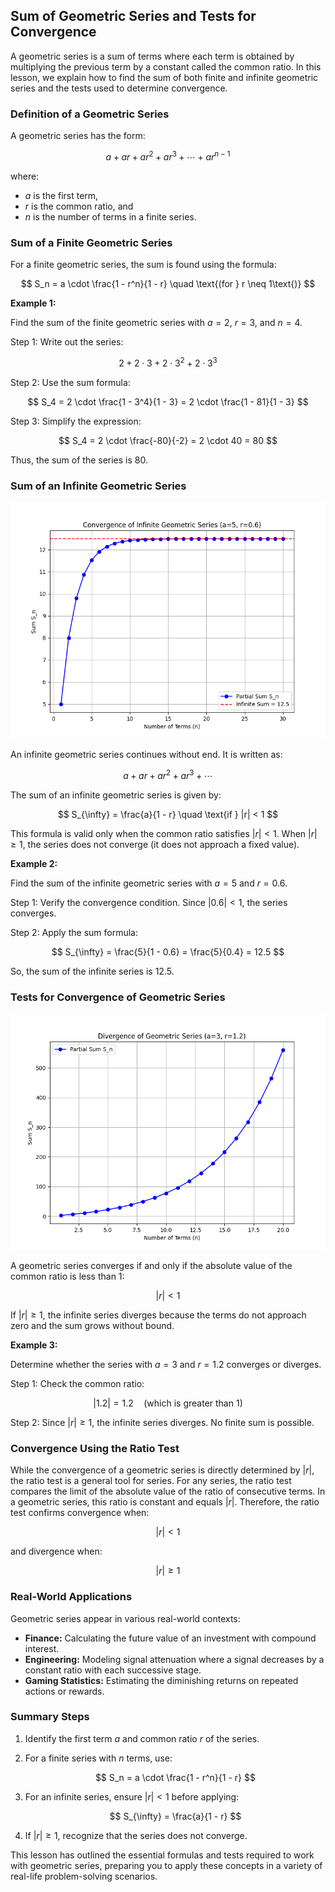 ## Sum of Geometric Series and Tests for Convergence

A geometric series is a sum of terms where each term is obtained by multiplying the previous term by a constant called the common ratio. In this lesson, we explain how to find the sum of both finite and infinite geometric series and the tests used to determine convergence.

### Definition of a Geometric Series

A geometric series has the form:

$$
a + ar + ar^2 + ar^3 + \cdots + ar^{n-1}
$$

where:

- $a$ is the first term,
- $r$ is the common ratio, and
- $n$ is the number of terms in a finite series.

### Sum of a Finite Geometric Series

For a finite geometric series, the sum is found using the formula:

$$
S_n = a \cdot \frac{1 - r^n}{1 - r} \quad \text{(for } r \neq 1\text{)}
$$

**Example 1:**

Find the sum of the finite geometric series with $a = 2$, $r = 3$, and $n = 4$.

Step 1: Write out the series:

$$
2 + 2 \cdot 3 + 2 \cdot 3^2 + 2 \cdot 3^3
$$

Step 2: Use the sum formula:

$$
S_4 = 2 \cdot \frac{1 - 3^4}{1 - 3} = 2 \cdot \frac{1 - 81}{1 - 3}
$$

Step 3: Simplify the expression:

$$
S_4 = 2 \cdot \frac{-80}{-2} = 2 \cdot 40 = 80
$$

Thus, the sum of the series is $80$.

### Sum of an Infinite Geometric Series


![This plot shows the convergence of an infinite geometric series with a=5 and r=0.6 by comparing partial sums to the limiting sum.](images/plot_1_10-03-lesson-sum-of-geometric-series-and-tests-for-convergence.md.png)



An infinite geometric series continues without end. It is written as:

$$
a + ar + ar^2 + ar^3 + \cdots
$$

The sum of an infinite geometric series is given by:

$$
S_{\infty} = \frac{a}{1 - r} \quad \text{if } |r| < 1
$$

This formula is valid only when the common ratio satisfies $|r| < 1$. When $|r| \geq 1$, the series does not converge (it does not approach a fixed value).

**Example 2:**

Find the sum of the infinite geometric series with $a = 5$ and $r = 0.6$.

Step 1: Verify the convergence condition. Since $|0.6| < 1$, the series converges.

Step 2: Apply the sum formula:

$$
S_{\infty} = \frac{5}{1 - 0.6} = \frac{5}{0.4} = 12.5
$$

So, the sum of the infinite series is $12.5$.

### Tests for Convergence of Geometric Series


![This plot demonstrates the divergence of a geometric series with a=3 and r=1.2 by plotting its partial sums, which increase without bound.](images/plot_2_10-03-lesson-sum-of-geometric-series-and-tests-for-convergence.md.png)



A geometric series converges if and only if the absolute value of the common ratio is less than 1:

$$
|r| < 1
$$

If $|r| \geq 1$, the infinite series diverges because the terms do not approach zero and the sum grows without bound.

**Example 3:**

Determine whether the series with $a = 3$ and $r = 1.2$ converges or diverges.

Step 1: Check the common ratio:

$$
|1.2| = 1.2 \quad \text{(which is greater than 1)}
$$

Step 2: Since $|r| \geq 1$, the infinite series diverges. No finite sum is possible.

### Convergence Using the Ratio Test

While the convergence of a geometric series is directly determined by $|r|$, the ratio test is a general tool for series. For any series, the ratio test compares the limit of the absolute value of the ratio of consecutive terms. In a geometric series, this ratio is constant and equals $|r|$. Therefore, the ratio test confirms convergence when:

$$
|r| < 1
$$

and divergence when:

$$
|r| \geq 1
$$

### Real-World Applications

Geometric series appear in various real-world contexts:

- **Finance:** Calculating the future value of an investment with compound interest.
- **Engineering:** Modeling signal attenuation where a signal decreases by a constant ratio with each successive stage.
- **Gaming Statistics:** Estimating the diminishing returns on repeated actions or rewards.

### Summary Steps

1. Identify the first term $a$ and common ratio $r$ of the series.
2. For a finite series with $n$ terms, use:

   $$
   S_n = a \cdot \frac{1 - r^n}{1 - r}
   $$

3. For an infinite series, ensure $|r| < 1$ before applying:

   $$
   S_{\infty} = \frac{a}{1 - r}
   $$

4. If $|r| \geq 1$, recognize that the series does not converge.

This lesson has outlined the essential formulas and tests required to work with geometric series, preparing you to apply these concepts in a variety of real-life problem-solving scenarios.